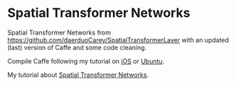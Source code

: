 # Spatial Transformer Networks


Spatial Transformer Networks from https://github.com/daerduoCarey/SpatialTransformerLayer with an updated (last) version of Caffe and some code cleaning.

Compile Caffe following my tutorial on [iOS](http://christopher5106.github.io/big/data/2015/07/16/deep-learning-install-caffe-cudnn-cuda-for-digits-python-on-mac-osx.html) or [Ubuntu](http://christopher5106.github.io/big/data/2015/07/16/deep-learning-install-caffe-cudnn-cuda-for-digits-python-on-ubuntu-14-04.html).

My tutorial about [Spatial Transformer Networks](http://christopher5106.github.io/big/data/2016/04/18/spatial-transformer-layers-caffe-tensorflow.html).
